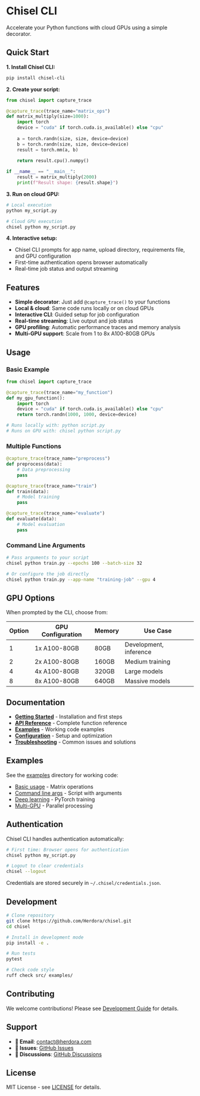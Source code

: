 # Chisel CLI

Accelerate your Python functions with cloud GPUs using a simple decorator.

## Quick Start

**1. Install Chisel CLI:**
```bash
pip install chisel-cli
```

**2. Create your script:**
```python
from chisel import capture_trace

@capture_trace(trace_name="matrix_ops")
def matrix_multiply(size=1000):
    import torch
    device = "cuda" if torch.cuda.is_available() else "cpu"
    
    a = torch.randn(size, size, device=device)
    b = torch.randn(size, size, device=device)
    result = torch.mm(a, b)
    
    return result.cpu().numpy()

if __name__ == "__main__":
    result = matrix_multiply(2000)
    print(f"Result shape: {result.shape}")
```

**3. Run on cloud GPU:**
```bash
# Local execution
python my_script.py

# Cloud GPU execution
chisel python my_script.py
```

**4. Interactive setup:**
- Chisel CLI prompts for app name, upload directory, requirements file, and GPU configuration
- First-time authentication opens browser automatically
- Real-time job status and output streaming

## Features

- **Simple decorator**: Just add `@capture_trace()` to your functions
- **Local & cloud**: Same code runs locally or on cloud GPUs
- **Interactive CLI**: Guided setup for job configuration
- **Real-time streaming**: Live output and job status
- **GPU profiling**: Automatic performance traces and memory analysis
- **Multi-GPU support**: Scale from 1 to 8x A100-80GB GPUs

## Usage

### Basic Example

```python
from chisel import capture_trace

@capture_trace(trace_name="my_function")
def my_gpu_function():
    import torch
    device = "cuda" if torch.cuda.is_available() else "cpu"
    return torch.randn(1000, 1000, device=device)

# Runs locally with: python script.py
# Runs on GPU with: chisel python script.py
```

### Multiple Functions

```python
@capture_trace(trace_name="preprocess")
def preprocess(data): 
    # Data preprocessing
    pass

@capture_trace(trace_name="train")  
def train(data): 
    # Model training
    pass

@capture_trace(trace_name="evaluate")
def evaluate(data): 
    # Model evaluation
    pass
```

### Command Line Arguments

```bash
# Pass arguments to your script
chisel python train.py --epochs 100 --batch-size 32

# Or configure the job directly
chisel python train.py --app-name "training-job" --gpu 4
```

## GPU Options

When prompted by the CLI, choose from:

| Option | GPU Configuration | Memory | Use Case               |
| ------ | ----------------- | ------ | ---------------------- |
| 1      | 1x A100-80GB      | 80GB   | Development, inference |
| 2      | 2x A100-80GB      | 160GB  | Medium training        |
| 4      | 4x A100-80GB      | 320GB  | Large models           |
| 8      | 8x A100-80GB      | 640GB  | Massive models         |

## Documentation

- **[Getting Started](docs/getting-started.md)** - Installation and first steps
- **[API Reference](docs/api-reference.md)** - Complete function reference
- **[Examples](docs/examples.md)** - Working code examples
- **[Configuration](docs/configuration.md)** - Setup and optimization
- **[Troubleshooting](docs/troubleshooting.md)** - Common issues and solutions

## Examples

See the [examples](examples/) directory for working code:

- [Basic usage](examples/simple_example.py) - Matrix operations
- [Command line args](examples/args_example.py) - Script with arguments
- [Deep learning](docs/examples.md#deep-learning) - PyTorch training
- [Multi-GPU](docs/examples.md#multi-gpu) - Parallel processing

## Authentication

Chisel CLI handles authentication automatically:

```bash
# First time: Browser opens for authentication
chisel python my_script.py

# Logout to clear credentials
chisel --logout
```

Credentials are stored securely in `~/.chisel/credentials.json`.

## Development

```bash
# Clone repository
git clone https://github.com/Herdora/chisel.git
cd chisel

# Install in development mode
pip install -e .

# Run tests
pytest

# Check code style
ruff check src/ examples/
```

## Contributing

We welcome contributions! Please see [Development Guide](docs/development.md) for details.

## Support

- **📧 Email**: [contact@herdora.com](mailto:contact@herdora.com)
- **🐛 Issues**: [GitHub Issues](https://github.com/Herdora/chisel/issues)
- **💬 Discussions**: [GitHub Discussions](https://github.com/Herdora/chisel/discussions)

## License

MIT License - see [LICENSE](LICENSE) for details.